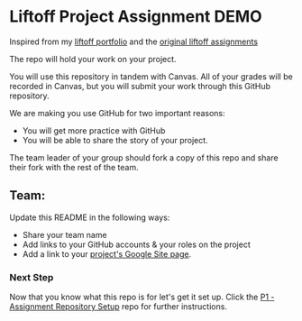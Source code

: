 # Liftoff Project Assignment DEMO

Inspired from my [liftoff portfolio](https://github.com/speudusa/liftoff-assignments/tree/master/P2-Project_Outline) and the [original liftoff assignments](https://github.com/LaunchCodeEducation/liftoff-assignments/tree/master/P2-Project_Outline)


The repo will hold your work on your project.
  
You will use this repository in tandem with Canvas. All of your grades will be recorded in Canvas, but you will submit your work through this GitHub repository.

We are making you use GitHub for two important reasons:
  - You will get more practice with GitHub
  - You will be able to share the story of your project. 

The team leader of your group should fork a copy of this repo and share their fork with the rest of the team.

## Team: 
Update this README in the following ways:
- Share your team name
- Add links to your GitHub accounts & your roles on the project
- Add a link to your [project's Google Site page](https://docs.google.com/document/d/1WTNot5c-l7B2QsxtZT5MjYF_HmsFzwday6QVNf3BFEw/edit#bookmark=id.woyx0gas0yf7). 

### Next Step

Now that you know what this repo is for let's get it set up.
Click the [P1 - Assignment Repository Setup](https://github.com/speudusa/liftoff-project-assignments/tree/main/P1-AssignmentRepoSetup) repo for further instructions.

